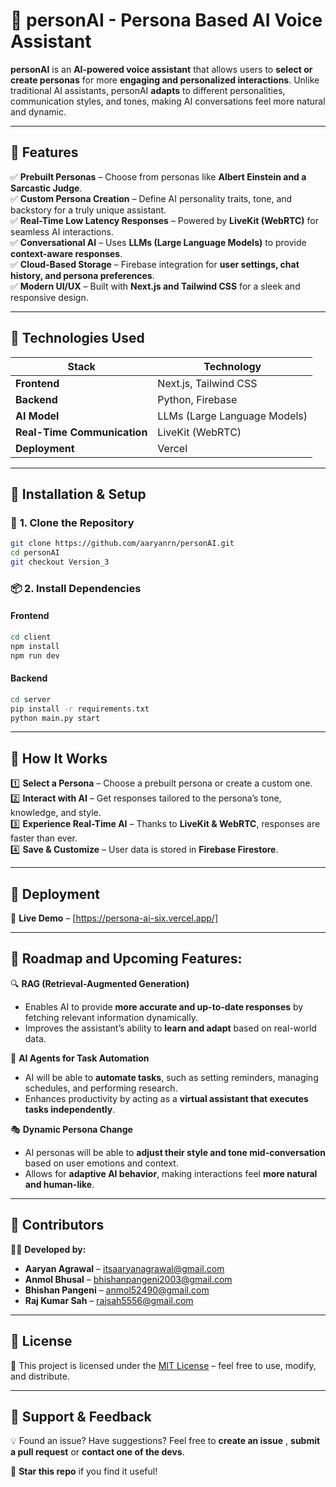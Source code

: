 # 🚀 personAI - Persona Based AI Voice Assistant  

**personAI** is an **AI-powered voice assistant** that allows users to **select or create personas** for more **engaging and personalized interactions**. Unlike traditional AI assistants, personAI **adapts** to different personalities, communication styles, and tones, making AI conversations feel more natural and dynamic.  

---

## 🔹 Features  

✅ **Prebuilt Personas** – Choose from personas like **Albert Einstein and a Sarcastic Judge**.  
✅ **Custom Persona Creation** – Define AI personality traits, tone, and backstory for a truly unique assistant.  
✅ **Real-Time Low Latency Responses** – Powered by **LiveKit (WebRTC)** for seamless AI interactions.  
✅ **Conversational AI** – Uses **LLMs (Large Language Models)** to provide **context-aware responses**.  
✅ **Cloud-Based Storage** – Firebase integration for **user settings, chat history, and persona preferences**.  
✅ **Modern UI/UX** – Built with **Next.js and Tailwind CSS** for a sleek and responsive design.  

---

## 🔹 Technologies Used  

| Stack       | Technology |
|------------|------------|
| **Frontend**  | Next.js, Tailwind CSS |
| **Backend**  | Python, Firebase |
| **AI Model**  | LLMs (Large Language Models) |
| **Real-Time Communication**  | LiveKit (WebRTC) |
| **Deployment**  | Vercel |

---

## 🔹 Installation & Setup  

### 🔧 **1. Clone the Repository**  
```bash
git clone https://github.com/aaryanrn/personAI.git
cd personAI
git checkout Version_3
```

### 📦 **2. Install Dependencies**  
#### **Frontend**  
```bash
cd client
npm install
npm run dev
```

#### **Backend**  
```bash
cd server
pip install -r requirements.txt
python main.py start
```

---

## 🔹 How It Works  

1️⃣ **Select a Persona** – Choose a prebuilt persona or create a custom one.  
2️⃣ **Interact with AI** – Get responses tailored to the persona’s tone, knowledge, and style.  
3️⃣ **Experience Real-Time AI** – Thanks to **LiveKit & WebRTC**, responses are faster than ever.  
4️⃣ **Save & Customize** – User data is stored in **Firebase Firestore**.  

---

## 🔹 Deployment  

🎯 **Live Demo** – [https://persona-ai-six.vercel.app/]  

---

## 🔹 Roadmap and Upcoming Features:

🔍 **RAG (Retrieval-Augmented Generation)**  
- Enables AI to provide **more accurate and up-to-date responses** by fetching relevant information dynamically.  
- Improves the assistant’s ability to **learn and adapt** based on real-world data.  

🤖 **AI Agents for Task Automation**  
- AI will be able to **automate tasks**, such as setting reminders, managing schedules, and performing research.  
- Enhances productivity by acting as a **virtual assistant that executes tasks independently**.  

🎭 **Dynamic Persona Change**  
- AI personas will be able to **adjust their style and tone mid-conversation** based on user emotions and context.  
- Allows for **adaptive AI behavior**, making interactions feel **more natural and human-like**.  


---

## 🔹 Contributors  

👨‍💻 **Developed by:**  
- **Aaryan Agrawal** – [itsaaryanagrawal@gmail.com](mailto:itsaaryanagrawal@gmail.com)  
- **Anmol Bhusal** – [bhishanpangeni2003@gmail.com](mailto:bhishanpangeni2003@gmail.com)  
- **Bhishan Pangeni** – [anmol52490@gmail.com](mailto:anmol52490@gmail.com)  
- **Raj Kumar Sah** – [rajsah5556@gmail.com](mailto:rajsah5556@gmail.com)  

---

## 🔹 License  

📜 This project is licensed under the [MIT License](LICENSE) – feel free to use, modify, and distribute.

---

## 🌟 **Support & Feedback**  

💡 Found an issue? Have suggestions? Feel free to **create an issue** , **submit a pull request** or **contact one of the devs**.  

🚀 **Star this repo** if you find it useful!  
